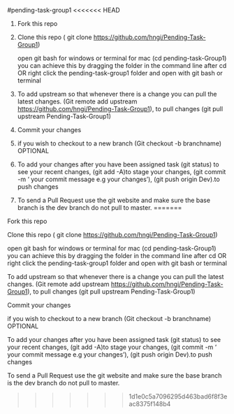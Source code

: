 #pending-task-group1
<<<<<<< HEAD
1. Fork this repo

2. Clone this repo ( git clone https://github.com/hngi/Pending-Task-Group1)

   open git bash for windows or terminal for mac (cd pending-task-Group1) you can achieve this by dragging the folder in the      command line after cd OR right click the pending-task-group1 folder and open with git bash or terminal 

3. To add upstream so that whenever there is a change you can pull the latest changes. (Git remote add upstream https://github.com/hngi/Pending-Task-Group1), to pull changes (git pull upstream Pending-Task-Group1)
4. Commit your changes 
5. if you wish to checkout to a new branch (Git checkout -b branchname) OPTIONAL
6. To add your changes after you have been assigned task (git status) to see your recent changes, (git add -A)to stage your changes, (git commit -m ‘ your commit message e.g your changes’), (git push origin Dev).to push changes
7. To send a Pull Request use the git website and make sure the base branch is the dev branch do not pull to master.
=======

Fork this repo

Clone this repo ( git clone https://github.com/hngi/Pending-Task-Group1)

open git bash for windows or terminal for mac (cd pending-task-Group1) you can achieve this by dragging the folder in the command line after cd OR right click the pending-task-group1 folder and open with git bash or terminal

To add upstream so that whenever there is a change you can pull the latest changes. (Git remote add upstream https://github.com/hngi/Pending-Task-Group1), to pull changes (git pull upstream Pending-Task-Group1)

Commit your changes

if you wish to checkout to a new branch (Git checkout -b branchname) OPTIONAL

To add your changes after you have been assigned task (git status) to see your recent changes, (git add -A)to stage your changes, (git commit -m ‘ your commit message e.g your changes’), (git push origin Dev).to push changes

To send a Pull Request use the git website and make sure the base branch is the dev branch do not pull to master.
>>>>>>> 1d1e0c5a7096295d463bad6f8f3eac8375f148b4
